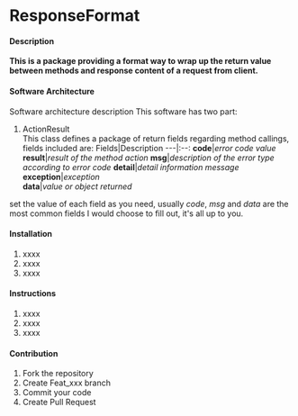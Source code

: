 # ResponseFormat

#### Description
**This is a package providing a format way to wrap up the return value between methods and response content of a request from client.**

#### Software Architecture
Software architecture description
This software has two part:
1. ActionResult  
This class defines a package of return fields regarding method callings, fields included are: 
Fields|Description
---|:--:
**code**|*error code value* 
**result**|*result of the method action*
**msg**|*description of the error type according to error code*
**detail**|*detail information message*           
**exception**|*exception*          
**data**|*value or object returned*             
          
       
            
set the value of each field as you need, usually *code*, *msg* and *data* are the most common fields I would choose to fill out, it's all up to you.

#### Installation

1. xxxx
2. xxxx
3. xxxx

#### Instructions

1. xxxx
2. xxxx
3. xxxx

#### Contribution

1. Fork the repository
2. Create Feat_xxx branch
3. Commit your code
4. Create Pull Request

